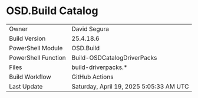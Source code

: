 ﻿# OSD.Build Catalog

| | |
|-|-|
| Owner | David Segura |
| Build Version | 25.4.18.6 |
| PowerShell Module | OSD.Build |
| PowerShell Function | Build-OSDCatalogDriverPacks |
| Files | build-driverpacks.* |
| Build Workflow | GitHub Actions |
| Last Update | Saturday, April 19, 2025 5:05:33 AM UTC |
